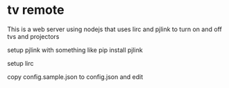 # tv remote

This is a web server using nodejs that uses lirc and pjlink to turn on and off
tvs and projectors

setup pjlink with something like
pip install pjlink

setup lirc

copy config.sample.json to config.json and edit
